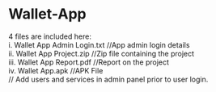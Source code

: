 # Wallet-App<br>
4 files are included here:<br>
i. Wallet App Admin Login.txt //App admin login details<br>
ii. Wallet App Project.zip //Zip file containing the project<br>
iii. Wallet App Report.pdf //Report on the project<br>
iv. Wallet App.apk //APK File<br>
// Add users and services in admin panel prior to user login.
